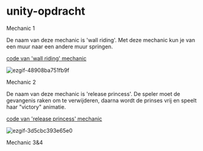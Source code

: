 # unity-opdracht
Mechanic 1

De naam van deze mechanic is 'wall riding'. Met deze mechanic kun je van een muur naar een andere muur springen.

[code van 'wall riding' mechanic](https://github.com/huseyinsr/unity-opdracht/blob/huseyin/My%20project%20(6)/Assets/script/WallRunning.cs)


![ezgif-48908ba751fb9f](https://github.com/user-attachments/assets/eae82c08-9cee-4886-903d-9f5b67d3e569)

Mechanic 2

De naam van deze mechanic is 'release princess'. De speler moet de gevangenis raken om te verwijderen, daarna wordt de prinses vrij en speelt haar "victory" animatie.

[code van 'release princess' mechanic](https://github.com/huseyinsr/unity-opdracht/blob/main/My%20project%20(6)/Assets/script/birdCage.cs)

![ezgif-3d5cbc393e65e0](https://github.com/user-attachments/assets/83da3623-5eb3-4760-ac2c-450a8b4a2071)

Mechanic 3&4 


